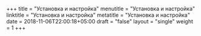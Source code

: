 +++
title = "Установка и настройка"
menutitle = "Установка и настройка"
linktitle = "Установка и настройка"
metatitle = "Установка и настройка"
date = 2018-11-06T22:00:18+05:00
draft = "false"
layout = "single"
weight = 1
+++

